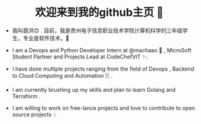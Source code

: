 <h1 align="center"> 欢迎来到我的github主页 👋 </h1>


* 我叫聂洪:blush:	 . 目前，我是贵州电子信息职业技术学院计算机科学的三年级学生，专业是软件技术。:satellite:

* I am a Devops and Python Developer Intern at @machaao :toolbox: , MicroSoft Student Partner and Projects Lead at CodeChefVIT :sparkles:.

* I have done multiple projects ranging from the field of Devops , Backend to Cloud Computing and Automation :file_cabinet: .

* I am currently brushing up my skills and plan to learn Golang and Terraform .

* I am willing to work on free-lance projects and love to  contribute to open source projects :bulb:
